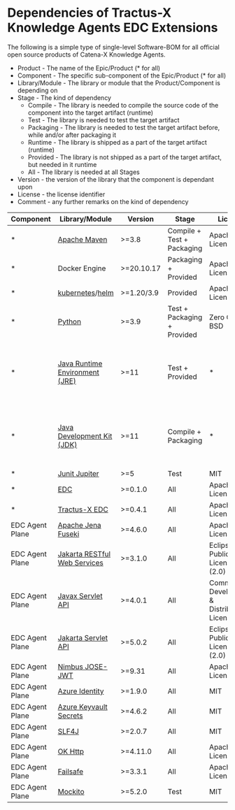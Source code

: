 # Dependencies of Tractus-X Knowledge Agents EDC Extensions

The following is a simple type of single-level Software-BOM for all official open source products of Catena-X Knowledge Agents. 

* Product - The name of the Epic/Product (* for all)
* Component - The specific sub-component of the Epic/Product (* for all)
* Library/Module - The library or module that the Product/Component is depending on
* Stage - The kind of dependency 
  * Compile - The library is needed to compile the source code of the component into the target artifact (runtime)
  * Test - The library is needed to test the target artifact
  * Packaging - The library is needed to test the target artifact before, while and/or after packaging it
  * Runtime - The library is shipped as a part of the target artifact (runtime)
  * Provided - The library is not shipped as a part of the target artifact, but needed in it runtime
  * All - The library is needed at all Stages
* Version - the version of the library that the component is dependant upon
* License - the license identifier
* Comment - any further remarks on the kind of dependency

| Component | Library/Module  | Version | Stage | License | Comment |
| -- | --- | --- | --- | --- | ---| 
| * | [Apache Maven](https://maven.apache.org) | >=3.8 | Compile + Test + Packaging | Apache License 2.0 |     |
| * | Docker Engine | >=20.10.17 | Packaging + Provided | Apache License 2.0 |     |
| * | [kubernetes](https://kubernetes.io/de/)/[helm](https://helm.sh/) | >=1.20/3.9 | Provided | Apache License 2.0 |     |
| * | [Python](https://www.python.org/) | >=3.9 | Test + Packaging + Provided | Zero Clause BSD |     |
| * | [Java Runtime Environment (JRE)](https://de.wikipedia.org/wiki/Java-Laufzeitumgebung) | >=11 | Test + Provided | * | License (GPL, BCL, ...) depends on choosen runtime. |
| * | [Java Development Kit (JDK)](https://de.wikipedia.org/wiki/Java_Development_Kit) | >=11 | Compile + Packaging | * | License (GPL, BCL, ...) depends on choosen kit. |
| * | [Junit Jupiter](https://junit.org) | >=5 | Test | MIT |     |
| * | [EDC](https://github.com/eclipse-edc) | >=0.1.0 | All | Apache License 2.0 |     |
| * | [Tractus-X EDC](https://github.com/eclipse-tractusx/tractusx-edc) | >=0.4.1 | All | Apache License 2.0 |     |
| EDC Agent Plane | [Apache Jena Fuseki](https://jena.apache.org/) | >=4.6.0 | All | Apache License 2.0 |     |
| EDC Agent Plane | [Jakarta RESTful Web Services](https://projects.eclipse.org/projects/ee4j.rest) | >=3.1.0 | All | Eclipse Public License (2.0) |     |
| EDC Agent Plane | [Javax Servlet API](https://de.wikipedia.org/wiki/Jakarta_Servlet) | >=4.0.1 | All | Common Development & Distribution License |     |
| EDC Agent Plane | [Jakarta Servlet API](https://projects.eclipse.org/projects/ee4j.servlet) | >=5.0.2 | All | Eclipse Public License (2.0) |     |
| EDC Agent Plane | [Nimbus JOSE-JWT](https://bitbucket.org/connect2id/nimbus-jose-jwt/src/master/) | >=9.31 | All | Apache License 2.0 |     |
| EDC Agent Plane | [Azure Identity](https://github.com/Azure/azure-sdk-for-java) | >=1.9.0 | All | MIT |     |
| EDC Agent Plane | [Azure Keyvault Secrets](https://github.com/Azure/azure-sdk-for-java) | >=4.6.2 | All | MIT |     |
| EDC Agent Plane | [SLF4J](http://www.slf4j.org) | >=2.0.7 | All | MIT |     |
| EDC Agent Plane | [OK Http](https://square.github.io/okhttp/) | >=4.11.0 | All | Apache License 2.0 |     |
| EDC Agent Plane | [Failsafe](https://failsafe.dev/) | >=3.3.1 | All | Apache License 2.0 |     |
| EDC Agent Plane | [Mockito](https://site.mockito.org/) | >=5.2.0 | Test | MIT |     | 
